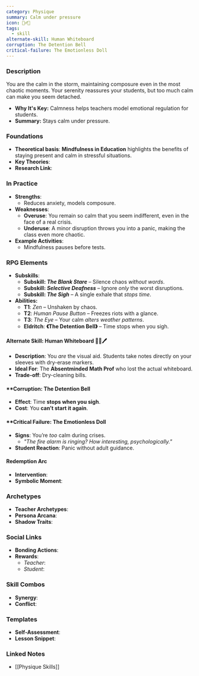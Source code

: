```yaml
---
category: Physique
summary: Calm under pressure
icon: 🧘‍♂️🌊
tags:
  - skill
alternate-skill: Human Whiteboard
corruption: The Detention Bell
critical-failure: The Emotionless Doll
---
```


### **Description**  
You are the calm in the storm, maintaining composure even in the most chaotic moments. Your serenity reassures your students, but too much calm can make you seem detached.
- **Why It's Key:** Calmness helps teachers model emotional regulation for students.
- **Summary:** Stays calm under pressure.

### **Foundations**  
- **Theoretical basis**: **Mindfulness in Education** highlights the benefits of staying present and calm in stressful situations.
- **Key Theories**: 
- **Research Link**: 

### **In Practice**  
- **Strengths**:  
	- Reduces anxiety, models composure.
- **Weaknesses**:  
	- **Overuse**: You remain so calm that you seem indifferent, even in the face of a real crisis.
	- **Underuse**: A minor disruption throws you into a panic, making the class even more chaotic.
- **Example Activities**:  
	- Mindfulness pauses before tests.

### **RPG Elements**  
- **Subskills**: 
	- **Subskill: _The Blank Stare_** – Silence chaos _without words_.
	- **Subskill: _Selective Deafness_** – Ignore _only_ the worst disruptions.
	- **Subskill: _The Sigh_** – A single exhale that _stops time_.
- **Abilities:**
	- **T1**: _Zen_ – Unshaken by chaos.
	- **T2**: _Human Pause Button_ – Freezes riots with a glance.
	- **T3**: _The Eye_ – Your calm _alters weather patterns_.
	- **Eldritch**: **《The Detention Bell》** – Time stops when you sigh.
#### **Alternate Skill: Human Whiteboard** 🧑‍🏫🖊️
- **Description**: You _are_ the visual aid. Students take notes directly on your sleeves with dry-erase markers.
- **Ideal For**: The **Absentminded Math Prof** who lost the actual whiteboard.
- **Trade-off**: Dry-cleaning bills.
#### **Corruption: The Detention Bell
- **Effect**: Time **stops when you sigh**.
- **Cost**: You **can’t start it again**.
#### **Critical Failure: The Emotionless Doll 
- **Signs**: You’re _too_ calm during crises.
    - _"The fire alarm is ringing? How _interesting_, psychologically."_
- **Student Reaction**: Panic without adult guidance.
#### **Redemption Arc**  
- **Intervention**: 
- **Symbolic Moment**: 

### **Archetypes**  
- **Teacher Archetypes**: 
- **Persona Arcana**: 
- **Shadow Traits**: 

### **Social Links**  
- **Bonding Actions**: 
- **Rewards**:  
  - *Teacher*: 
  - *Student*: 

### **Skill Combos**  
- **Synergy**: 
- **Conflict**:  

### **Templates**  
- **Self-Assessment**: 
- **Lesson Snippet**: 

### **Linked Notes**  
- [[Physique Skills]]